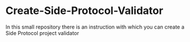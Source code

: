 # Create-Side-Protocol-Validator
In this small repository there is an instruction with which you can create a Side Protocol project validator
